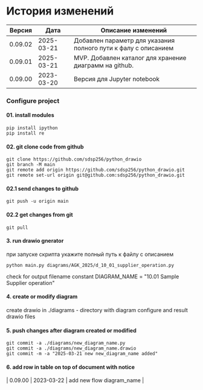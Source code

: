 # История изменений

| Версия  | Дата       | Описание изменений                                     |
|---------|------------|--------------------------------------------------------|
| 0.09.02 | 2025-03-21 | Добавлен параметр для указания полного пути к фалу с описанием  |
| 0.09.01 | 2025-03-21 | MVP. Добавлен каталог для хранение диаграмм на github. |
| 0.09.00 | 2023-03-20 | Версия для Jupyter notebook                            |


### Configure project

#### 01. install modules 
```
pip install ipython
pip install re
```

#### 02. git clone code from github
```
git clone https://github.com/sdsp256/python_drawio
git branch -M main
git remote add origin https://github.com/sdsp256/python_drawio.git
git remote set-url origin git@github.com:sdsp256/python_drawio.git
```

#### 02.1 send changes to github 
```
git push -u origin main
```

#### 02.2 get changes from git
```
git pull
```

#### 3. run drawio gnerator 
при запуске скрипта укажите полный путь к файлу с описанием 
```
python main.py diagrams/AGK_2025/d_10_01_supplier_operation.py
```
check for output filename constant DIAGRAM_NAME = "10.01 Sample Supplier operation"


#### 4. create or modify diagram 
create drawio in  ./diagrams - directory with diagram configure and result drawio files 


#### 5. push changes after diagram created or modified   
```
git commit -a ./diagrams/new_diagram_name.py  
git commit -a ./diagrams/new_diagram_name.drawio  
git commit -m -a "2025-03-21 new new_diagram_name added"
```

#### 6. add row in table on top of document with notice 

| 0.09.00 | 2023-03-22 | add new flow diagram_name                            |



